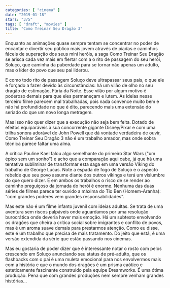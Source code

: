```yaml
---
categories: [ "cinema" ]
date: "2019-01-18"
stars: "3/5"
tags: [ "draft", "movies" ]
title: "Como Treinar Seu Dragão 3"
---
```

Enquanto as animações quase sempre tentam se concentrar no poder de
encantar e divertir seu público mais jovem através de piadas e caminhos
fáceis de superação dos seus mini heróis, a saga Como Treinar Seu
Dragão se arisca cada vez mais em flertar com a o rito de passagem do
seu herói, Soluço, que caminha da puberdade para se tornar não apenas
um adulto, mas o líder do povo que seu pai liderou.

E como todo rito de passagem Soluço deve ultrapassar seus pais, o que
ele é forçado a fazer devido às circunstâncias: há um vilão de
olho no seu dragão de estimação, Fúria da Noite. Esse vilão por
algum motivo é poderoso demais para que eles permaneçam e lutem. As
ideias nesse terceiro filme parecem mal trabalhadas, pois nada convence
muito bem e não há profundidade no que é dito, parecendo mais uma
extensão do seriado do que um novo longa metragem.

Mas isso não quer dizer que a execução não seja bem feita. Dotado
de efeitos equiparáveis à sua concorrente gigante Disney/Pixar e com
uma trilha sonora adorável de John Powell que dá vontade verdadeira
de ouvir, Como Treinar Seu Dragão 3 não é um trabalho amador, mas
onde sobra técnica parece faltar uma alma.

A crítica Pauline Kael falou algo semelhante do primeiro Star Wars
("um épico sem um sonho") e acho que a comparação aqui cabe, já que
há uma tentativa subliminar de transformar esta saga em uma versão
Viking do trabalho de George Lucas. Note a espada de fogo de Soluço e o
aspecto rebelde que seu povo assume diante dos outros vikings e terá um
vislumbre do que quero dizer. E em ambos os trabalhos o risco de se render
ao caminho preguiçoso da jornada do herói é enorme. Nenhuma das duas
séries de filmes parece ter ouvido a máxima do Tio Ben (Homem-Aranha):
"com grandes poderes vem grandes responsabilidades".

Mas este não é um filme infanto juvenil com ideias adultas. Se trata
de uma aventura sem riscos palpáveis onde aguardamos por uma resolução
burocrática onde deveria haver mais emoção. Há um subtexto envolvendo
os dragões que cheira a crítica social sobre imigrantes e conflito
de povos, mas é um aroma suave demais para prestarmos atenção. Como
eu disse, este é um trabalho que precisa de mais tratamento. Do jeito
que está, é uma versão extendida da série que estão passando nos
cinemas.

Mas eu gostaria de poder dizer que é interessante notar o rosto com
pelos crescendo em Soluço anunciando seu status de pré-adulto, que
os flashbacks com o pai é uma muleta emocional para nos envolvermos
mais com a história e que o mundo dos dragões é um prisma caótico
e esteticamente fascinante construído pela equipe Dreamworks. É uma
ótima produção. Pena que com grandes produções nem sempre venham
grandes histórias...
